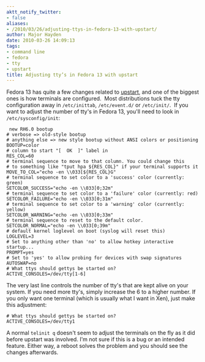 ```yaml
---
aktt_notify_twitter:
- false
aliases:
- /2010/03/26/adjusting-ttys-in-fedora-13-with-upstart/
author: Major Hayden
date: 2010-03-26 14:09:13
tags:
- command line
- fedora
- tty
- upstart
title: Adjusting tty’s in Fedora 13 with upstart
---
```


Fedora 13 has quite a few changes related to [upstart][1], and one of the biggest ones is how terminals are configured.  Most distributions tuck the tty configuration away in `/etc/inittab`, `/etc/event.d/` or `/etc/init/`.  If you want to adjust the number of tty's in Fedora 13, you'll need to look in `/etc/sysconfig/init`:

```
 new RH6.0 bootup
# verbose => old-style bootup
# anything else => new style bootup without ANSI colors or positioning
BOOTUP=color
# column to start "[  OK  ]" label in
RES_COL=60
# terminal sequence to move to that column. You could change this
# to something like "tput hpa ${RES_COL}" if your terminal supports it
MOVE_TO_COL="echo -en \\033[${RES_COL}G"
# terminal sequence to set color to a 'success' color (currently: green)
SETCOLOR_SUCCESS="echo -en \\033[0;32m"
# terminal sequence to set color to a 'failure' color (currently: red)
SETCOLOR_FAILURE="echo -en \\033[0;31m"
# terminal sequence to set color to a 'warning' color (currently: yellow)
SETCOLOR_WARNING="echo -en \\033[0;33m"
# terminal sequence to reset to the default color.
SETCOLOR_NORMAL="echo -en \\033[0;39m"
# default kernel loglevel on boot (syslog will reset this)
LOGLEVEL=3
# Set to anything other than 'no' to allow hotkey interactive startup...
PROMPT=yes
# Set to 'yes' to allow probing for devices with swap signatures
AUTOSWAP=no
# What ttys should gettys be started on?
ACTIVE_CONSOLES=/dev/tty[1-6]
```


The very last line controls the number of tty's that are kept alive on your system. If you need more tty's, simply increase the 6 to a higher number. If you only want one terminal (which is usually what I want in Xen), just make this adjustment:

```
# What ttys should gettys be started on?
ACTIVE_CONSOLES=/dev/tty1
```


A normal `telinit q` doesn't seem to adjust the terminals on the fly as it did before upstart was involved. I'm not sure if this is a bug or an intended feature. Either way, a reboot solves the problem and you should see the changes afterwards.

 [1]: http://en.wikipedia.org/wiki/Upstart